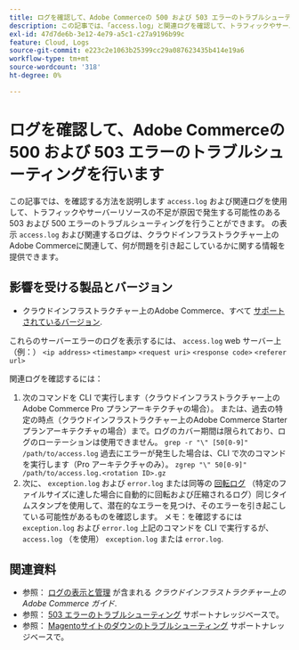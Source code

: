 ```yaml
---
title: ログを確認して、Adobe Commerceの 500 および 503 エラーのトラブルシューティングを行います
description: この記事では、「access.log」と関連ログを確認して、トラフィックやサーバーリソースの不足が原因で発生する可能性のある 503 および 500 エラーのトラブルシューティングを行う方法について説明します。 「access.log」と関連ログを確認すると、クラウドインフラストラクチャー上のAdobe Commerceに関連して問題を引き起こしている可能性のある原因に関する情報を得ることができます。
exl-id: 47d7de6b-3e12-4e79-a5c1-c27a9196b99c
feature: Cloud, Logs
source-git-commit: e223c2e1063b25399cc29a087623435b414e19a6
workflow-type: tm+mt
source-wordcount: '318'
ht-degree: 0%

---
```


# ログを確認して、Adobe Commerceの 500 および 503 エラーのトラブルシューティングを行います

この記事では、を確認する方法を説明します `access.log` および関連ログを使用して、トラフィックやサーバーリソースの不足が原因で発生する可能性のある 503 および 500 エラーのトラブルシューティングを行うことができます。 の表示 `access.log` および関連するログは、クラウドインフラストラクチャー上のAdobe Commerceに関連して、何が問題を引き起こしているかに関する情報を提供できます。

<!--
Bob - not in TOC
-->

## 影響を受ける製品とバージョン

* クラウドインフラストラクチャー上のAdobe Commerce、すべて [サポートされているバージョン](https://experienceleague.adobe.com/docs/commerce-operations/release/planning/lifecycle-policy.html).

これらのサーバーエラーのログを表示するには、 `access.log` web サーバー上（例：） `<ip address>` `<timestamp>` `<request uri>` `<response code>` `<referer url>`

関連ログを確認するには：

1. 次のコマンドを CLI で実行します（クラウドインフラストラクチャー上のAdobe Commerce Pro プランアーキテクチャの場合）。 または、過去の特定の時点（クラウドインフラストラクチャー上のAdobe Commerce Starter プランアーキテクチャの場合）まで。ログのカバー期間は限られており、ログのローテーションは使用できません。 `grep -r "\" [50[0-9]" /path/to/access.log` 過去にエラーが発生した場合は、CLI で次のコマンドを実行します（Pro アーキテクチャのみ）。 `zgrep "\" 50[0-9]" /path/to/access.log.<rotation ID>.gz`
1. 次に、 `exception.log` および `error.log` または同等の [回転ログ](https://experienceleague.adobe.com/docs/commerce-operations/installation-guide/next-steps/configuration.html#log-rotation) （特定のファイルサイズに達した場合に自動的に回転および圧縮されるログ）同じタイムスタンプを使用して、潜在的なエラーを見つけ、そのエラーを引き起こしている可能性があるものを確認します。 メモ：を確認するには `exception.log` および `error.log` 上記のコマンドを CLI で実行するが、 `access.log` （を使用） `exception.log` または `error.log`.

## 関連資料

* 参照： [ログの表示と管理](https://experienceleague.adobe.com/docs/commerce-cloud-service/user-guide/develop/test/log-locations.html) が含まれる *クラウドインフラストラクチャー上のAdobe Commerce ガイド*.
* 参照： [503 エラーのトラブルシューティング](/help/troubleshooting/miscellaneous/troubleshooting-503-errors.md) サポートナレッジベースで。
* 参照： [Magentoサイトのダウンのトラブルシューティング](/help/troubleshooting/site-down-or-unresponsive/magento-site-down-troubleshooter.md) サポートナレッジベースで。

